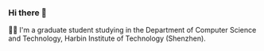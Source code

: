 ### Hi there 👋
🤔🤔 I'm a graduate student studying in the Department of Computer Science and Technology, Harbin Institute of Technology (Shenzhen).
<!--
**Rox-Lvmaohua/Rox-Lvmaohua** is a ✨ _special_ ✨ repository because its `README.md` (this file) appears on your GitHub profile.

Here are some ideas to get you started:

- 🔭 I’m currently working on ...
- 🌱 I’m currently learning ...
- 👯 I’m looking to collaborate on ...
- 🤔 I’m looking for help with ...
- 💬 Ask me about ...
- 📫 How to reach me: ...
- 😄 Pronouns: ...
- ⚡ Fun fact: ...
-->
